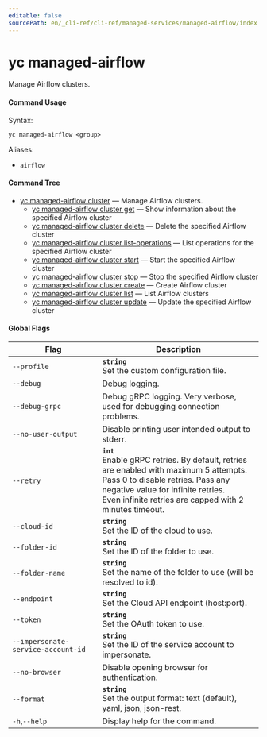 ```yaml
---
editable: false
sourcePath: en/_cli-ref/cli-ref/managed-services/managed-airflow/index.md
---
```


# yc managed-airflow

Manage Airflow clusters.

#### Command Usage

Syntax: 

`yc managed-airflow <group>`

Aliases: 

- `airflow`

#### Command Tree

- [yc managed-airflow cluster](cluster/index.md) — Manage Airflow clusters.
	- [yc managed-airflow cluster get](cluster/get.md) — Show information about the specified Airflow cluster
	- [yc managed-airflow cluster delete](cluster/delete.md) — Delete the specified Airflow cluster
	- [yc managed-airflow cluster list-operations](cluster/list-operations.md) — List operations for the specified Airflow cluster
	- [yc managed-airflow cluster start](cluster/start.md) — Start the specified Airflow cluster
	- [yc managed-airflow cluster stop](cluster/stop.md) — Stop the specified Airflow cluster
	- [yc managed-airflow cluster create](cluster/create.md) — Create Airflow cluster
	- [yc managed-airflow cluster list](cluster/list.md) — List Airflow clusters
	- [yc managed-airflow cluster update](cluster/update.md) — Update the specified Airflow cluster

#### Global Flags

| Flag | Description |
|----|----|
|`--profile`|<b>`string`</b><br/>Set the custom configuration file.|
|`--debug`|Debug logging.|
|`--debug-grpc`|Debug gRPC logging. Very verbose, used for debugging connection problems.|
|`--no-user-output`|Disable printing user intended output to stderr.|
|`--retry`|<b>`int`</b><br/>Enable gRPC retries. By default, retries are enabled with maximum 5 attempts.<br/>Pass 0 to disable retries. Pass any negative value for infinite retries.<br/>Even infinite retries are capped with 2 minutes timeout.|
|`--cloud-id`|<b>`string`</b><br/>Set the ID of the cloud to use.|
|`--folder-id`|<b>`string`</b><br/>Set the ID of the folder to use.|
|`--folder-name`|<b>`string`</b><br/>Set the name of the folder to use (will be resolved to id).|
|`--endpoint`|<b>`string`</b><br/>Set the Cloud API endpoint (host:port).|
|`--token`|<b>`string`</b><br/>Set the OAuth token to use.|
|`--impersonate-service-account-id`|<b>`string`</b><br/>Set the ID of the service account to impersonate.|
|`--no-browser`|Disable opening browser for authentication.|
|`--format`|<b>`string`</b><br/>Set the output format: text (default), yaml, json, json-rest.|
|`-h`,`--help`|Display help for the command.|

